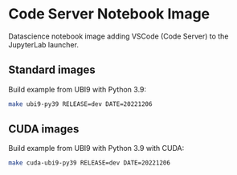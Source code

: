 # Code Server Notebook Image

Datascience notebook image adding VSCode (Code Server) to the JupyterLab launcher.

## Standard images

Build example from UBI9 with Python 3.9:

```bash
make ubi9-py39 RELEASE=dev DATE=20221206
```

## CUDA images

Build example from UBI9 with Python 3.9 with CUDA:

```bash
make cuda-ubi9-py39 RELEASE=dev DATE=20221206
```
